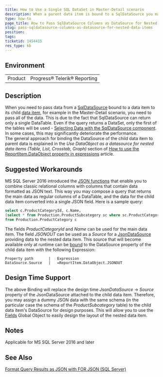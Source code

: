 ```yaml
---
title: How to Use a Single SQL DataSet in Master-Detail scenario
description: When a parent data item is bound to a SqlDataSource you may still use part of the returned columns as DataSource for child data items
type: how-to
page_title: How to Pass SqlDataSource Columns as DataSource for Nested Data Items
slug: pass-sqldatasource-columns-as-datasource-for-nested-data-items
position: 
tags: 
ticketid: 1454415
res_type: kb
---
```


## Environment
<table>
	<tbody>
		<tr>
			<td>Product</td>
			<td>Progress® Telerik® Reporting</td>
		</tr>
	</tbody>
</table>


## Description
When you need to pass data from a [SqlDataSource](../sqldatasource) bound to a data item to its child [data item](../data-items), for example in the Master-Detail scenario, you need to pass all of the data. This is due to the fact that SqlDataSource can return only a single DataTable. Even if the query returns a DataSet, only the first of the tables will be used - [Selecting Data with the SqlDataSource component](../sql-data-source-selecting-data). In some cases, this may significantly deteriorate the performance.  
The general approach for binding the DataSource of the child data item to parent data is explained in the 
_Use DataObject as a datasource for nested data items (Table, List, Crosstab, Graph)_ section of 
[How to use the ReportItem.DataObject property in expressions](../data-items-how-to-use-data-object) article. 

## Suggested Workarounds
MS SQL Server 2016 introduced the [JSON functions](https://docs.microsoft.com/en-us/sql/relational-databases/json/json-data-sql-server?view=sql-server-ver15) 
that enable you to combine classic relational columns with columns that contain data formatted as JSON text. This way you may 
compose a query that returns the main data as regular columns of a DataTable, and the data for the child data item converted 
into a single JSON field. Here is a sample query:
```SQL
select c.ProductCategoryId, c.Name, 
(select * from Production.ProductSubcategory sc where sc.ProductCategoryID = c.ProductCategoryID for Json Auto) as JSONOUT
from Production.ProductCategory c
```
The fields _ProductCategoryId_ and _Name_ can be used for the main data item. The field _JSONOUT_ can be used as a _Source_ for a 
[JsonDataSource](../jsondatasource-component) providing data to the nested data item. This source that will become available only at 
runtime can be [bound](../expressions-bindings) to the DataSource property of the child data item with the following Expression:
```
Property path		|	Expression
DataSource.Source	|	=ReportItem.DataObject.JSONOUT
```

## Design Time Support
The above Binding will replace the design time _JsonDataSource_ -> _Source_ property of the JsonDataSource attached to the 
child data item. Therefore, you may assign a dummy JSON data with the same schema (in the particular case the schema of the _ProductSubcategory_ table) to the child data item's DataSource for design purposes. This will allow you to use the 
[Fields](../expressions-global-objects#fields) Global Object to easily design the layout of the nested data item.

## Notes
Applicable for MS SQL Server 2016 and later

## See Also
[Format Query Results as JSON with FOR JSON (SQL Server)](https://docs.microsoft.com/en-us/sql/relational-databases/json/format-query-results-as-json-with-for-json-sql-server?view=sql-server-ver15)
